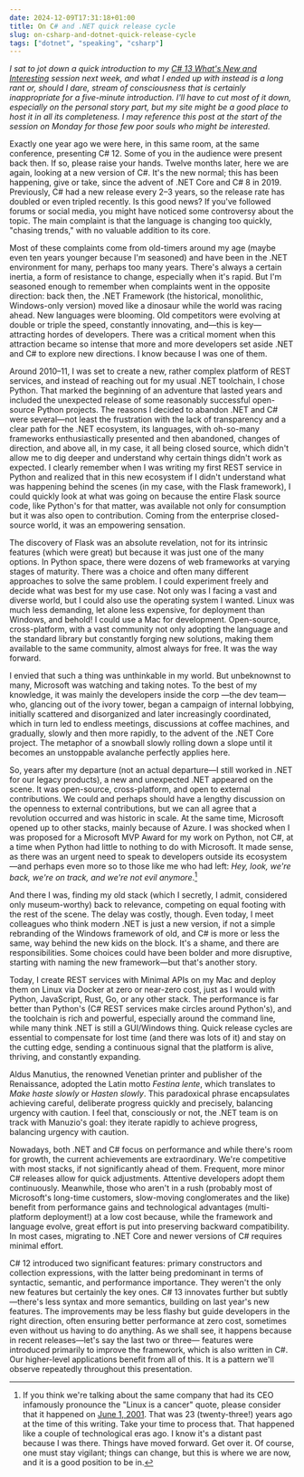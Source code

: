 ```yaml
---
date: 2024-12-09T17:31:18+01:00
title: On C# and .NET quick release cycle
slug: on-csharp-and-dotnet-quick-release-cycle
tags: ["dotnet", "speaking", "csharp"]
---
```

*I sat to jot down a quick introduction to my [C# 13 What's New and Interesting](/speaking-at-the-dotnet-conference-italia-2024/) session next week, and what I ended up with instead is a long rant or, should I dare, stream of consciousness that is certainly inappropriate for a five-minute introduction. I'll have to cut most of it down, especially on the personal story part, but my site might be a good place to host it in all its completeness. I may reference this post at the start of the session on Monday for those few poor souls who might be interested.*

Exactly one year ago we were here, in this same room, at the same conference, presenting C# 12. Some of you in the audience were present back then. If so, please raise your hands. Twelve months later, here we are again, looking at a new version of C#. It's the new normal; this has been happening, give or take, since the advent of .NET Core and C# 8 in 2019. Previously, C# had a new release every 2–3 years, so the release rate has doubled or even tripled recently. Is this good news? If you've followed forums or social media, you might have noticed some controversy about the topic. The main complaint is that the language is changing too quickly, "chasing trends," with no valuable addition to its core.

Most of these complaints come from old-timers around my age (maybe even ten years younger because I'm seasoned) and have been in the .NET environment for many, perhaps too many years. There's always a certain inertia, a form of resistance to change, especially when it's rapid. But I'm seasoned enough to remember when complaints went in the opposite direction: back then, the .NET Framework (the historical, monolithic, Windows-only version) moved like a dinosaur while the world was racing ahead. New languages were blooming. Old competitors were evolving at double or triple the speed, constantly innovating, and—this is key—attracting hordes of developers. There was a critical moment when this attraction became so intense that more and more developers set aside .NET and C# to explore new directions. I know because I was one of them.

Around 2010–11, I was set to create a new, rather complex platform of REST services, and instead of reaching out for my usual .NET toolchain, I chose Python. That marked the beginning of an adventure that lasted years and included the unexpected release of some reasonably successful open-source Python projects. The reasons I decided to abandon .NET and C# were several—not least the frustration with the lack of transparency and a clear path for the .NET ecosystem, its languages, with oh-so-many frameworks enthusiastically presented and then abandoned, changes of direction, and above all, in my case, it all being closed source, which didn't allow me to dig deeper and understand why certain things didn't work as expected. I clearly remember when I was writing my first REST service in Python and realized that in this new ecosystem if I didn't understand what was happening behind the scenes (in my case, with the Flask framework), I could quickly look at what was going on because the entire Flask source code, like Python's for that matter, was available not only for consumption but it was also open to contribution. Coming from the enterprise closed-source world, it was an empowering sensation. 

The discovery of Flask was an absolute revelation, not for its intrinsic features (which were great) but because it was just one of the many options. In Python space, there were dozens of web frameworks at varying stages of maturity. There was a choice and often many different approaches to solve the same problem. I could experiment freely and decide what was best for my use case. Not only was I facing a vast and diverse world, but I could also use the operating system I wanted. Linux was much less demanding, let alone less expensive, for deployment than Windows, and behold! I could use a Mac for development. Open-source, cross-platform, with a vast community not only adopting the language and the standard library but constantly forging new solutions, making them available to the same community, almost always for free. It was the way forward.

I envied that such a thing was unthinkable in my world. But unbeknownst to many, Microsoft was watching and taking notes. To the best of my knowledge, it was mainly the developers inside the corp —the dev team—who, glancing out of the ivory tower, began a campaign of internal lobbying, initially scattered and disorganized and later increasingly coordinated, which in turn led to endless meetings, discussions at coffee machines, and gradually, slowly and then more rapidly, to the advent of the .NET Core project. The metaphor of a snowball slowly rolling down a slope until it becomes an unstoppable avalanche perfectly applies here.

So, years after my departure (not an actual departure—I still worked in .NET for our legacy products), a new and unexpected .NET appeared on the scene. It was open-source, cross-platform, and open to external contributions. We could and perhaps should have a lengthy discussion on the openness to external contributions, but we can all agree that a revolution occurred and was historic in scale. At the same time, Microsoft opened up to other stacks, mainly because of Azure. I was shocked when I was proposed for a Microsoft MVP Award for my work on Python, not C#, at a time when Python had little to nothing to do with Microsoft. It made sense, as there was an urgent need to speak to developers outside its ecosystem—and perhaps even more so to those like me who had left: *Hey, look, we're back, we're on track, and we're not evil anymore*.[^1] 

And there I was, finding my old stack (which I secretly, I admit, considered only museum-worthy) back to relevance, competing on equal footing with the rest of the scene. The delay was costly, though. Even today, I meet colleagues who think modern .NET is just a new version, if not a simple rebranding of the Windows framework of old, and C# is more or less the same, way behind the new kids on the block. It's a shame, and there are responsibilities. Some choices could have been bolder and more disruptive, starting with naming the new framework—but that's another story.

Today, I create REST services with Minimal APIs on my Mac and deploy them on Linux via Docker at zero or near-zero cost, just as I would with Python, JavaScript, Rust, Go, or any other stack. The performance is far better than Python's (C# REST services make circles around Python's), and the toolchain is rich and powerful, especially around the command line, while many think .NET is still a GUI/Windows thing. Quick release cycles are essential to compensate for lost time (and there was lots of it) and stay on the cutting edge, sending a continuous signal that the platform is alive, thriving, and constantly expanding.

Aldus Manutius, the renowned Venetian printer and publisher of the Renaissance, adopted the Latin motto *Festina lente*, which translates to *Make haste slowly* or *Hasten slowly*. This paradoxical phrase encapsulates achieving careful, deliberate progress quickly and precisely, balancing urgency with caution. I feel that, consciously or not, the .NET team is on track with Manuzio's goal: they iterate rapidly to achieve progress, balancing urgency with caution.

Nowadays, both .NET and C# focus on performance and while there's room for growth, the current achievements are extraordinary. We're competitive with most stacks, if not significantly ahead of them. Frequent, more minor C# releases allow for quick adjustments. Attentive developers adopt them continuously. Meanwhile, those who aren't in a rush (probably most of Microsoft's long-time customers, slow-moving conglomerates and the like) benefit from performance gains and technological advantages (multi-platform deployment!) at a low cost because, while the framework and language evolve, great effort is put into preserving backward compatibility. In most cases, migrating to .NET Core and newer versions of C# requires minimal effort. 

C# 12 introduced two significant features: primary constructors and collection expressions, with the latter being predominant in terms of syntactic, semantic, and performance importance. They weren't the only new features but certainly the key ones. C# 13 innovates further but subtly—there's less syntax and more semantics, building on last year's new features. The improvements may be less flashy but guide developers in the right direction, often ensuring better performance at zero cost, sometimes even without us having to do anything. As we shall see, it happens because in recent releases—let's say the last two or three— features were introduced primarily to improve the framework, which is also written in C#. Our higher-level applications benefit from all of this. It is a pattern we'll observe repeatedly throughout this presentation.

[^1]: If you think we're talking about the same company that had its CEO infamously pronounce the "Linux is a cancer" quote, please consider that it happened on [June 1, 2001](https://www.theregister.com/2001/06/02/ballmer_linux_is_a_cancer/). That was 23 (twenty-three!) years ago at the time of this writing. Take your time to process that. That happened like a couple of technological eras ago. I know it's a distant past because I was there. Things have moved forward. Get over it. Of course, one must stay vigilant; things can change, but this is where we are now, and it is a good position to be in.

